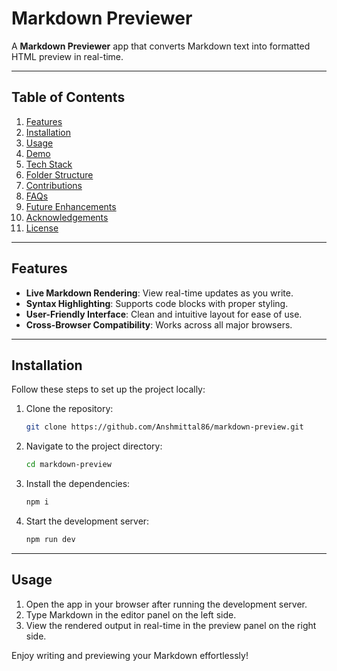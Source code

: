 # Markdown Previewer

A **Markdown Previewer** app that converts Markdown text into formatted HTML preview in real-time.

---

## Table of Contents
1. [Features](#features)  
2. [Installation](#installation)  
3. [Usage](#usage)  
4. [Demo](#demo)  
5. [Tech Stack](#tech-stack)  
6. [Folder Structure](#folder-structure)  
7. [Contributions](#contributions)  
8. [FAQs](#faqs)  
9. [Future Enhancements](#future-enhancements)  
10. [Acknowledgements](#acknowledgements)  
11. [License](#license)

---

## Features
- **Live Markdown Rendering**: View real-time updates as you write.
- **Syntax Highlighting**: Supports code blocks with proper styling.
- **User-Friendly Interface**: Clean and intuitive layout for ease of use.
- **Cross-Browser Compatibility**: Works across all major browsers.

---

## Installation

Follow these steps to set up the project locally:

1. Clone the repository:
   ```bash
   git clone https://github.com/Anshmittal86/markdown-preview.git

2. Navigate to the project directory:
   ```bash
   cd markdown-preview


3. Install the dependencies:
   ```bash
   npm i


4. Start the development server:
   ```bash
   npm run dev

---

## Usage

1. Open the app in your browser after running the development server.
2. Type Markdown in the editor panel on the left side.
3. View the rendered output in real-time in the preview panel on the right side.

Enjoy writing and previewing your Markdown effortlessly!

